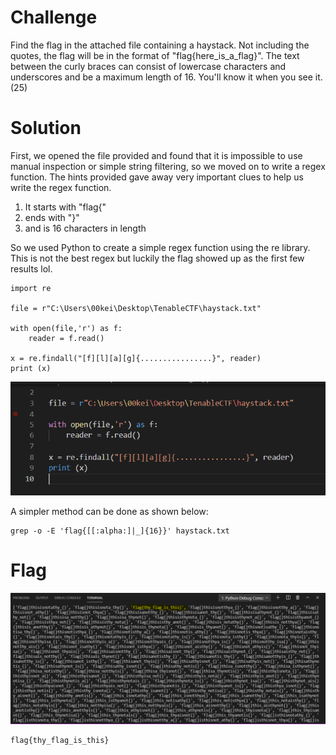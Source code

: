 # Challenge
Find the flag in the attached file containing a haystack. Not including the quotes, the flag will be in the format of "flag{here_is_a_flag}". The text between the curly braces can consist of lowercase characters and underscores and be a maximum length of 16. You'll know it when you see it. (25)

# Solution
First, we opened the file provided and found that it is impossible to use manual inspection or simple string filtering, so we moved on to write a regex function.
The hints provided gave away very important clues to help us write the regex function.
1. It starts with "flag{"
2. ends with "}"
3. and is 16 characters in length

So we used Python to create a simple regex function using the re library. This is not the best regex but luckily the flag showed up as the first few results lol.
```
import re

file = r"C:\Users\00kei\Desktop\TenableCTF\haystack.txt"

with open(file,'r') as f:
    reader = f.read()
    
x = re.findall("[f][l][a][g]{................}", reader)
print (x)
```
![regex_code](./regex_code.PNG)

A simpler method can be done as shown below:
```
grep -o -E 'flag{[[:alpha:]|_]{16}}' haystack.txt
```
# Flag

![regex](./regex.PNG)

```
flag{thy_flag_is_this}
```

